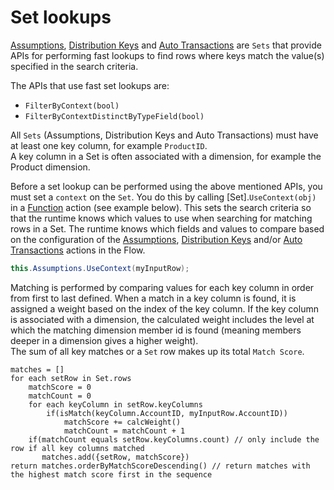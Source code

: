 # Set lookups

[Assumptions](assumptions.md), [Distribution Keys](distribution-keys.md) and [Auto Transactions](auto-transactions.md) are `Sets` that provide APIs for performing fast lookups to find rows where keys match the value(s) specified in the search criteria.

The APIs that use fast set lookups are:  
- `FilterByContext(bool)`  
- `FilterByContextDistinctByTypeField(bool)` 

All `Sets` (Assumptions, Distribution Keys and Auto Transactions) must have at least one key column, for example `ProductID`.  
A key column in a Set is often associated with a dimension, for example the Product dimension.  

Before a set lookup can be performed using the above mentioned APIs, you must set a `context` on the `Set`. You do this by calling [Set].`UseContext(obj)` in a [Function](../../built-in/function.md) action (see example below). This sets the search criteria so that the runtime knows which values to use when searching for matching rows in a Set. The runtime knows which fields and values to compare based on the configuration of the [Assumptions](assumptions.md), [Distribution Keys](distribution-keys.md) and/or [Auto Transactions](auto-transactions.md) actions in the Flow. 

```csharp
this.Assumptions.UseContext(myInputRow);
```

Matching is performed by comparing values for each key column in order from first to last defined. When a match in a key column is found, it is assigned a weight based on the index of the key column. If the key column is associated with a dimension, the calculated weight includes the level at which the matching dimension member id is found (meaning members deeper in a dimension gives a higher weight).  
The sum of all key matches or a `Set` row makes up its total `Match Score`.

```dos
matches = []
for each setRow in Set.rows
    matchScore = 0
    matchCount = 0
    for each keyColumn in setRow.keyColumns
        if(isMatch(keyColumn.AccountID, myInputRow.AccountID))
            matchScore += calcWeight()
            matchCount = matchCount + 1
    if(matchCount equals setRow.keyColumns.count) // only include the row if all key columns matched
       matches.add({setRow, matchScore})
return matches.orderByMatchScoreDescending() // return matches with the highest match score first in the sequence
     
```


